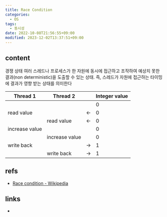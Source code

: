 ```yaml
---
title: Race Condition
categories:
  - OS
tags:
  - 동시성
date: 2022-10-08T21:56:55+09:00
modified: 2023-12-02T13:37:51+09:00
---
```


## content
경쟁 상태
여러 스레드나 프로세스가 한 자원에 동시에 접근하고 조작하여 예상치 못한 결과(non deterministic)을 도출할 수 있는 상태. 즉, 스레드가 자원에 접근하는 타이밍에 결과가 영향 받는 상태를 의미한다


|Thread 1|Thread 2||Integer value|
|---|---|---|---|
||||0|
|read value||←|0|
||read value|←|0|
|increase value|||0|
||increase value||0|
|write back||→|1|
||write back|→|1|
## refs
- [Race condition - Wikipedia](https://en.wikipedia.org/wiki/Race_condition)


## links
- 